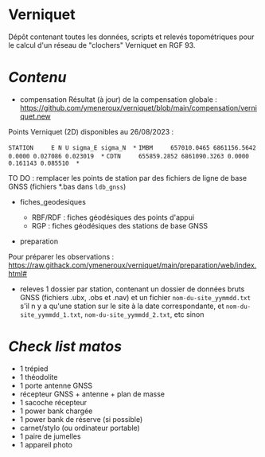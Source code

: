 # Verniquet

Dépôt contenant toutes les données, scripts et relevés topométriques pour le calcul d'un réseau de "clochers" Verniquet en RGF 93.

# _Contenu_

* compensation
Résultat (à jour) de la compensation globale :
https://github.com/ymeneroux/verniquet/blob/main/compensation/verniquet.new

Points Verniquet (2D) disponibles au 26/08/2023 : 

``STATION     E N U sigma_E sigma_N  *``
``IMBM     657010.0465 6861156.5642 0.0000 0.027086 0.023019  *``
``CDTN     655859.2852 6861090.3263 0.0000 0.161143 0.085510  *``

TO DO : remplacer les points de station par des fichiers de ligne de base GNSS (fichiers *.bas dans ``ldb_gnss``)

* fiches_geodesiques
    * RBF/RDF : fiches géodésiques des points d'appui
    * RGP : fiches géodésiques des stations de base GNSS

* preparation

Pour préparer les observations :
https://raw.githack.com/ymeneroux/verniquet/main/preparation/web/index.html#

* releves
1 dossier par station, contenant un dossier de données bruts GNSS (fichiers .ubx, .obs et .nav) et un fichier ``nom-du-site_yymmdd.txt`` s'il n y a qu'une station sur le site à la date correspondante, et ``nom-du-site_yymmdd_1.txt``, ``nom-du-site_yymmdd_2.txt``, etc sinon

# _Check list matos_
* 1 trépied
* 1 théodolite
* 1 porte antenne GNSS
* récepteur GNSS + antenne + plan de masse
* 1 sacoche récepteur
* 1 power bank chargée
* 1 power bank de réserve (si possible)
* carnet/stylo (ou ordinateur portable)
* 1 paire de jumelles
* 1 appareil photo
